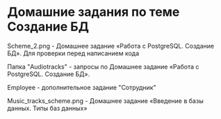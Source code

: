 # Домашние задания по теме Создание БД

 Scheme_2.png - Домашнее задание «Работа с PostgreSQL. Создание БД». Для проверки перед написанием кода
 
 Папка "Audiotracks" - запросы по Домашнее задание «Работа с PostgreSQL. Создание БД».
 
 Employee - дополнительное задание "Сотрудник"
 
 Music_tracks_scheme.png - Домашнее задание «Введение в базы данных. Типы баз данных»
 
 
